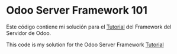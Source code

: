 # Odoo Server Framework 101
Este código contiene mi solución para el [Tutorial](https://www.odoo.com/documentation/master/developer/tutorials/server_framework_101.html) del Framework del Servidor de Odoo.

This code is my solution for the Odoo Server Framework 
[Tutorial](https://www.odoo.com/documentation/master/developer/tutorials/server_framework_101.html)
